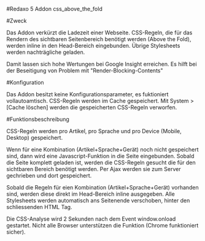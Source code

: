 #Redaxo 5 Addon css_above_the_fold

#Zweck

Das Addon verkürzt die Ladezeit einer Webseite. CSS-Regeln, die für 
das Rendern des sichtbaren Seitenbereich benötigt werden 
(Above the Fold), werden inline in den Head-Bereich eingebunden. 
Übrige Stylesheets werden nachträgliche geladen.

Damit lassen sich hohe Wertungen bei Google Insight erreichen. 
Es hilft bei der Beseitigung von Problem mit "Render-Blocking-Contents"

#Konfiguration

Das Addon besitzt keine Konfigurationsparameter, es fuktioniert vollautoamtisch.
CSS-Regeln werden im Cache gespeichert. Mit System > [Cache löschen] werden
die gespeicherten CSS-Regeln verworfen.

#Funktionsbeschreibung

CSS-Regeln werden pro Artikel, pro Sprache und pro Device (Mobile, Desktop)
gespeichert.

Wenn für eine Kombination (Artikel+Sprache+Gerät) noch nicht gespeichert sind,
dann wird eine Javascript-Funktion in die Seite eingebunden. Sobald die Seite
komplett geladen ist, werden die CSS-Regeln gesucht die für den sichtbaren
Bereich benötigt werden. Per Ajax werden sie zum Server gechrieben und 
dort gespeichert.

Sobald die Regeln für eien Kombination (Artikel+Sprache+Gerät) vorhanden sind,
werden diese direkt im Head-Bereich inline ausgegeben. Alle Stylesheets
werden automatisch ans Seitenende verschoben, hinter den schliessenden HTML Tag.

Die CSS-Analyse wird 2 Sekunden nach dem Event window.onload gestartet. 
Nicht alle Browser unterstützen die Funktion (Chrome funktioniert sicher).
